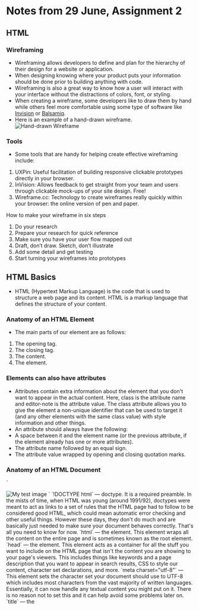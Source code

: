 # Notes from 29 June, Assignment 2
## HTML
### Wireframing
- Wireframing allows developers to define and plan for the hierarchy of their design for a website or application.
- When designing knowing where your product puts your information should be done prior to building anything with code. 
- Wireframing is also a great way to know how a user will interact with your interface without the distractions of colors, font, or styling.
- When creating a wireframe, some developers like to draw them by hand while others feel more comfortable using some type of software like [Invision](https://www.google.com) or [Balsamiq](https://www.google.com).
- Here is an example of a hand-drawn wireframe.
![Hand-drawn Wireframe](https://careerfoundry.com/en/wp-content/uploads/old-blog-uploads/versions/xsamuel-student-wireframe---x----972-715x---.png.pagespeed.ic.eBpEWaqn7d.webp)

### Tools
- Some tools that are handy for helping create effective wireframing include:
1. UXPin: Useful facilitation of building responsive clickable prototypes directly in your browser.
2. InVision: Allows feedback to get straight from your team and users through clickable mock-ups of your site design. Free!
3. Wireframe.cc: Technology to create wireframes really quickly within your browser: the online version of pen and paper.

How to make your wireframe in six steps
1. Do your research
2. Prepare your research for quick reference
3. Make sure you have your user flow mapped out
4. Draft, don’t draw. Sketch, don’t illustrate
5. Add some detail and get testing
6. Start turning your wireframes into prototypes

## HTML Basics
- HTML (Hypertext Markup Language) is the code that is used to structure a web page and its content. HTML is a markup language that defines the structure of your content. 

### Anatomy of an HTML Element

- The main parts of our element are as follows:

1. The opening tag.
2. The closing tag.
3. The content.
4. The element.
 ### Elements can also have attributes
 - Attributes contain extra information about the element that you don't want to appear in the actual content. Here, class is the attribute name and editor-note is the attribute value. The class attribute allows you to give the element a non-unique identifier that can be used to target it (and any other elements with the same class value) with style information and other things.
 - An attribute should always have the following:
 - A space between it and the element name (or the previous attribute, if the element already has one or more attributes).
- The attribute name followed by an equal sign.
- The attribute value wrapped by opening and closing quotation marks.

### Anatomy of an HTML Document
`<!DOCTYPE html>
<html>
  <head>
    <meta charset="utf-8">
    <title>My test page</title>
  </head>
  <body>
    <img src="images/firefox-icon.png" alt="My test image">
  </body>
</html>`
`!DOCTYPE html` — doctype. It is a required preamble. In the mists of time, when HTML was young (around 1991/92), doctypes were meant to act as links to a set of rules that the HTML page had to follow to be considered good HTML, which could mean automatic error checking and other useful things. However these days, they don't do much and are basically just needed to make sure your document behaves correctly. That's all you need to know for now.
`html` — the <html> element. This element wraps all the content on the entire page and is sometimes known as the root element.
`head` — the <head> element. This element acts as a container for all the stuff you want to include on the HTML page that isn't the content you are showing to your page's viewers. This includes things like keywords and a page description that you want to appear in search results, CSS to style our content, character set declarations, and more.
`meta charset="utf-8"` — This element sets the character set your document should use to UTF-8 which includes most characters from the vast majority of written languages. Essentially, it can now handle any textual content you might put on it. There is no reason not to set this and it can help avoid some problems later on.
`title` — the <title> element. This sets the title of your page, which is the title that appears in the browser tab the page is loaded in. It is also used to describe the page when you bookmark/favorite it.
`body` — the <body> element. This contains all the content that you want to show to web users when they visit your page, whether that's text, images, videos, games, playable audio tracks, or whatever else.

### Other Important Elements
- p - paragraph
- h1 - h6 = headings, same as markdown's "#" functionality.
- ul - unordered list
- ol - ordered list
- a - anchor tag
- href - allows to hyperlink images, websites, or other documents


## Semantics
- Semantics refers to the meaning of a piece of code or what effect it has on the functionality.

- These are some of the roughly 100 semantic elements available:

`<article>
<aside>
<details>
<figcaption>
<figure>
<footer>
<header>
<main>
<mark>
<nav>
<section>
<summary>
<time>`